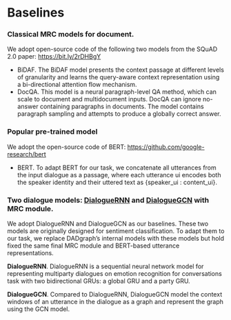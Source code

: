 # Baselines

### Classical MRC models for document. 
We adopt open-source code of the following two models from the SQuAD 2.0 paper: https://bit.ly/2rDHBgY
* BiDAF. The BiDAF model presents the context passage at different levels of granularity and learns the query-aware context representation using a bi-directional attention flow mechanism.
* DocQA. This model is a neural paragraph-level QA method, which can scale to document and multidocument inputs. DocQA can ignore no-answer containing paragraphs in documents. The model contains paragraph sampling and attempts to produce a globally correct answer.

### Popular pre-trained model
We adopt the open-source code of BERT: https://github.com/google-research/bert
* BERT. To adapt BERT for our task, we concatenate all utterances from the input dialogue as a passage, where each utterance ui encodes both the speaker identity and their uttered
text as {speaker_ui : content_ui}.

### Two dialogue models: [DialogueRNN](https://ojs.aaai.org/index.php/AAAI/article/view/4657) and [DialogueGCN](https://www.aclweb.org/anthology/D19-1015/) with MRC module.

We adopt DialogueRNN and DialogueGCN as our baselines. These two models are originally designed for sentiment classification. To adapt them to our task, we replace DADgraph’s internal models with these models but hold fixed the same final MRC module and BERT-based utterance representations.

**DialogueRNN**. DialogueRNN is a sequential neural network model for representing multiparty dialogues on emotion recognition for conversations task with two bidirectional
GRUs: a global GRU and a party GRU.

**DialogueGCN**. Compared to DialogueRNN, DialogueGCN model the context windows of an utterance in the dialogue as a graph and represent the graph using the GCN model.
